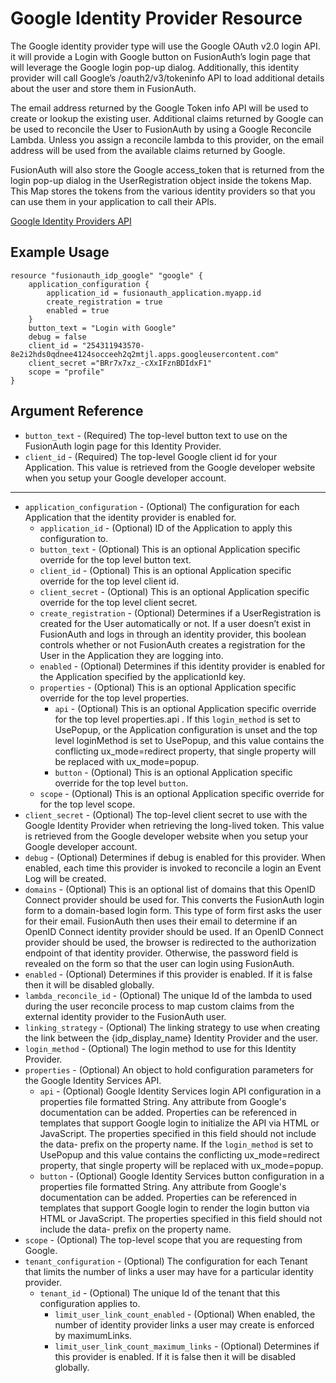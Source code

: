 # Google Identity Provider Resource

The Google identity provider type will use the Google OAuth v2.0 login API. it will provide a Login with Google button on FusionAuth’s login page that will leverage the Google login pop-up dialog. Additionally, this identity provider will call Google’s /oauth2/v3/tokeninfo API to load additional details about the user and store them in FusionAuth.

The email address returned by the Google Token info API will be used to create or lookup the existing user. Additional claims returned by Google can be used to reconcile the User to FusionAuth by using a Google Reconcile Lambda. Unless you assign a reconcile lambda to this provider, on the email address will be used from the available claims returned by Google.

FusionAuth will also store the Google access_token that is returned from the login pop-up dialog in the UserRegistration object inside the tokens Map. This Map stores the tokens from the various identity providers so that you can use them in your application to call their APIs.

[Google Identity Providers API](https://fusionauth.io/docs/v1/tech/apis/identity-providers/google#create-the-google-identity-provider)

## Example Usage

```hcl
resource "fusionauth_idp_google" "google" {
    application_configuration {
        application_id = fusionauth_application.myapp.id
        create_registration = true
        enabled = true
    }
    button_text = "Login with Google"
    debug = false
    client_id = "254311943570-8e2i2hds0qdnee4124socceeh2q2mtjl.apps.googleusercontent.com"
    client_secret ="BRr7x7xz_-cXxIFznBDIdxF1"
    scope = "profile"
}
```

## Argument Reference

* `button_text` - (Required) The top-level button text to use on the FusionAuth login page for this Identity Provider.
* `client_id` - (Required) The top-level Google client id for your Application. This value is retrieved from the Google developer website when you setup your Google developer account.

---

* `application_configuration` - (Optional) The configuration for each Application that the identity provider is enabled for.
  * `application_id` - (Optional) ID of the Application to apply this configuration to.
  * `button_text` - (Optional) This is an optional Application specific override for the top level button text.
  * `client_id` - (Optional) This is an optional Application specific override for the top level client id.
  * `client_secret` - (Optional) This is an optional Application specific override for the top level client secret.
  * `create_registration` - (Optional) Determines if a UserRegistration is created for the User automatically or not. If a user doesn’t exist in FusionAuth and logs in through an identity provider, this boolean controls whether or not FusionAuth creates a registration for the User in the Application they are logging into.
  * `enabled` - (Optional) Determines if this identity provider is enabled for the Application specified by the applicationId key.
  * `properties` - (Optional) This is an optional Application specific override for the top level properties.
    * `api` - (Optional) This is an optional Application specific override for the top level properties.api . If this `login_method` is set to UsePopup, or the Application configuration is unset and the top level loginMethod is set to UsePopup, and this value contains the conflicting ux_mode=redirect property, that single property will be replaced with ux_mode=popup.
    * `button` - (Optional) This is an optional Application specific override for the top level `button`.
  * `scope` - (Optional) This is an optional Application specific override for for the top level scope.
* `client_secret` - (Optional) The top-level client secret to use with the Google Identity Provider when retrieving the long-lived token. This value is retrieved from the Google developer website when you setup your Google developer account.
* `debug` - (Optional) Determines if debug is enabled for this provider. When enabled, each time this provider is invoked to reconcile a login an Event Log will be created.
* `domains` - (Optional) This is an optional list of domains that this OpenID Connect provider should be used for. This converts the FusionAuth login form to a domain-based login form. This type of form first asks the user for their email. FusionAuth then uses their email to determine if an OpenID Connect identity provider should be used. If an OpenID Connect provider should be used, the browser is redirected to the authorization endpoint of that identity provider. Otherwise, the password field is revealed on the form so that the user can login using FusionAuth.
* `enabled` - (Optional) Determines if this provider is enabled. If it is false then it will be disabled globally.
* `lambda_reconcile_id` - (Optional) The unique Id of the lambda to used during the user reconcile process to map custom claims from the external identity provider to the FusionAuth user.
* `linking_strategy` - (Optional) The linking strategy to use when creating the link between the {idp_display_name} Identity Provider and the user.
* `login_method` - (Optional) The login method to use for this Identity Provider.
* `properties` - (Optional) An object to hold configuration parameters for the Google Identity Services API.
  * `api` - (Optional) Google Identity Services login API configuration in a properties file formatted String. Any attribute from Google's documentation can be added. Properties can be referenced in templates that support Google login to initialize the API via HTML or JavaScript. The properties specified in this field should not include the data- prefix on the property name. If the `login_method` is set to UsePopup and this value contains the conflicting ux_mode=redirect property, that single property will be replaced with ux_mode=popup.
  * `button` - (Optional) Google Identity Services button configuration in a properties file formatted String. Any attribute from Google's documentation can be added. Properties can be referenced in templates that support Google login to render the login button via HTML or JavaScript. The properties specified in this field should not include the data- prefix on the property name.
* `scope` - (Optional) The top-level scope that you are requesting from Google.
* `tenant_configuration` - (Optional) The configuration for each Tenant that limits the number of links a user may have for a particular identity provider.
  * `tenant_id` - (Optional) The unique Id of the tenant that this configuration applies to.
    * `limit_user_link_count_enabled` - (Optional) When enabled, the number of identity provider links a user may create is enforced by maximumLinks.
    * `limit_user_link_count_maximum_links` - (Optional) Determines if this provider is enabled. If it is false then it will be disabled globally.
